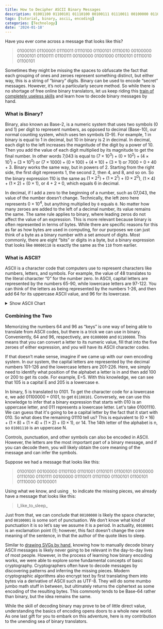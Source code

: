 ```yaml
---
title: How to Decipher ASCII Binary Messages
description: 01001100 01100101 01110100 00100111 01110011 00100000 01100100 01100101 01100011 01101111 01100100 01100101 00100000 01100010 01101001 01110100 01110011
tags: [tutorial, binary, ascii, encoding]
categories: [Technology]
date: '2024-01-18'
---
```


<script>
	import BaseConverter from '$lib/components/diagrams/binary/BaseConverter.svelte';
	import AsciiTable from '$lib/components/diagrams/binary/AsciiTable.svelte';
	import TextEncoder from '$lib/components/diagrams/binary/TextEncoder.svelte';
</script>

Have you ever come across a message that looks like this?

> 01000101 01100001 01110011 01110100 01100101 01110010 00100000 01000101 01100111 01100111 00100000 01001000 01100101 01110010 01100101


Sometimes they might be missing the spaces to obfuscate the fact that each grouping of ones and zeroes represent something distinct, but either way, this is a string of “binary” digits. Binary can be used to encode “secret” messages. However, it’s not a particularly secure method. So while there is no shortage of free online binary translators, let us keep riding this [train of completely useless skills](https://www.quangdao.com/blog/how-to-draw-svgs-in-code) and learn how to decode binary messages by hand.

### What is Binary?

Binary, also known as Base-2, is a numeric system that uses two symbols (0 and 1) per digit to represent numbers, as opposed to decimal (Base-10), our normal counting system, which uses ten symbols (0-9). For example, 1 in binary is equal to 1 in decimal, but 10 in binary is 2 in decimal. In decimal, each digit to the left increases the magnitude of the digit by a power of 10. Then you add the value of each digit multiplied by its magnitude to get the final number. In other words 7,043 is equal to $(7 × 10^3) + (0 × 10^2) + (4 × 10^1) + (3 × 10^0)$ or $(7 × 1000) + (0 × 100) + (4 × 10) + (3 × 1)$ or $7000 + 0 + 40 + 3$. Binary works the same way, but in powers of 2. Starting from the right side, the first digit represents 1, the second 2, then 4, and 8, and so on. So the binary expression 110 is the same as $(1 × 2^2) + (1×2^1) + (0×2^0)$,  $(1 × 4) + (1 × 2) + (0 × 1)$, or $4 + 2 + 0$, which equals 6 in decimal.

In decimal, if I add a zero to the beginning of a number, such as 07,043, the value of the number doesn’t change. Technically, the left zero here represents $0 × 10^4$, but anything multiplied by `0` equals `0`. No matter how many zeroes are added to the left of a decimal number, its value remains the same. The same rule applies to binary, where leading zeros do not affect the value of an expression. This is more relevant because binary is often represented in terms of bytes. While there are specific reasons for this as far as how bytes are used in computing, for our purposes we can just think of a byte as a binary number with a set amount of digits. Most commonly, there are eight “bits” or digits in a byte, but a binary expression that looks like `00000110` is exactly the same as the `110` from earlier.

<BaseConverter baseIn={2} baseOut={10} />

### What is ASCII?

ASCII is a character code that computers use to represent characters like numbers, letters, and symbols. For example, the value of 48 translates to the literal character “0” for the number zero. In ASCII, capital letters are represented by the numbers 65-90, while lowercase letters are 97-122. You can think of the letters as being represented by the numbers 1-26, and then add 64 for its uppercase ASCII value, and 96 for its lowercase.

<details>
  <summary>Show ASCII Chart</summary>
  <AsciiTable/>
</details>

### Combining the Two

Memorizing the numbers 64 and 96 as “keys” is one way of being able to translate from ASCII codes, but there is a trick we can use in binary. Conveniently, 64 and 96, respectively, are `01000000` and `01100000`. This means that you can convert a letter to its numeric value, fill that into the five zeroes of either expression, and you will have its ASCII character codes.

If that doesn’t make sense, imagine if we came up with our own encoding system. In our system, the capital letters are represented by the decimal numbers 101-126 and the lowercase letters are 201-226. Here, we simply need to identify what position of the alphabet a letter is in and then add 100 or 200 to get its code. For example, E=5. With this knowledge, we can see that 105 is a capital E and 205 is a lowercase e.

In binary, 5 is translated to 0101. To get the character code for a lowercase e, we add $01100000 + 0101$, to get `01100101`. Conversely, we can use this knowledge to infer that a binary expression that starts with 010 is an uppercase letter, and 011 represents a lowercase letter. Let's take 01001110. We can guess that it's going to be a capital letter by the fact that it start with 010. So what does the remaining 01110 tell us? This is equivalent to $(0 × 16) + (1 × 8) + (1 × 4) + (1 × 2) + (0 × 1)$, or 14. The 14th letter of the alphabet is n, so `01001110` is an uppercase N.

Controls, punctuation, and other symbols can also be encoded in ASCII. However, the letters are the most important part of a binary message, and if you can decode them, you will likely obtain the core meaning of the message and can infer the symbols.

Suppose we had a message that looks like this:

> 01001001 00100000 01101100 01101001 01101011 01100101 00100000 01110100 01101111 00100000 01110011 01101100 01100101 01100101 01110000 00100001

Using what we know, and using `_` to indicate the missing pieces, we already have a message that looks like this:

> I\_like\_to\_sleep\_

Just from that, we can conclude that `00100000` is likely the space character, and `00100001` is some sort of punctuation. We don’t know what kind of punctuation it is so let’s say we assume it is a period. In actuality, `00100001` is an exclamation point (!); however, this fact doesn’t change the core meaning of the sentence, in that the author of the quote likes to sleep.

Similar to [drawing SVGs by hand](https://www.quangdao.com/blog/how-to-draw-svgs-in-code), knowing how to manually decode binary ASCII messages is likely never going to be relevant in the day-to-day lives of most people. However, in the process of learning how binary encoding works, we were able to explore some fundamental concepts of basic cryptography. Cryptographers often have to decode messages by discovering patterns and inferring the missing pieces. Modern cryptographic algorithms also encrypt text by first translating them into bytes via a derivative of ASCII such as UTF-8. They will do some mumbo jumbo math stuff in between, but ultimately returns the ciphertext as some encoding of the resulting bytes. This commonly tends to be Base-64 rather than binary, but the idea remains the same.

While the skill of decoding binary may prove to be of little direct value, understanding the basics of encoding opens doors to a whole new world. As one last gift for you to embark on this adventure, here is my contribution to the unending sea of binary translators.

<TextEncoder base={2} />
